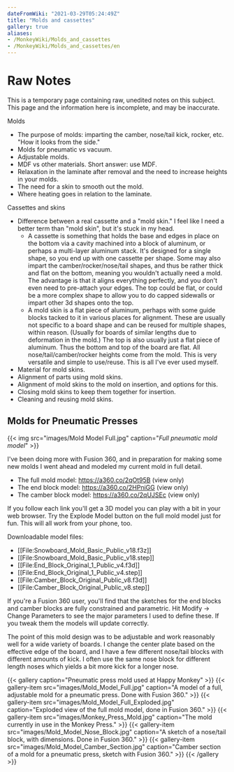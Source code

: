 ```yaml
---
dateFromWiki: "2021-03-29T05:24:49Z"
title: "Molds and cassettes"
gallery: true
aliases:
- /MonkeyWiki/Molds_and_cassettes
- /MonkeyWiki/Molds_and_cassettes/en
---
```

# Raw Notes
This is a temporary page containing raw, unedited notes on this subject. This page and the information here is incomplete, and may be inaccurate. 

Molds

- The purpose of molds: imparting the camber, nose/tail kick, rocker, etc. "How it looks from the side."
- Molds for pneumatic vs vacuum.
- Adjustable molds.
- MDF vs other materials. Short answer: use MDF.
- Relaxation in the laminate after removal and the need to increase heights in your molds.
- The need for a skin to smooth out the mold.
- Where heating goes in relation to the laminate.

Cassettes and skins

- Difference between a real cassette and a "mold skin." I feel like I need a better term than "mold skin", but it's stuck in my head.
  - A cassette is something that holds the base and edges in place on the bottom via a cavity machined into a block of aluminum, or perhaps a multi-layer aluminum stack. It's designed for a single shape, so you end up with one cassette per shape. Some may also impart the camber/rocker/nose/tail shapes, and thus be rather thick and flat on the bottom, meaning you wouldn't actually need a mold. The advantage is that it aligns everything perfectly, and you don't even need to pre-attach your edges. The top could be flat, or could be a more complex shape to allow you to do capped sidewalls or impart other 3d shapes onto the top.
  - A mold skin is a flat piece of aluminum, perhaps with some guide blocks tacked to it in various places for alignment. These are usually not specific to a board shape and can be reused for multiple shapes, within reason. (Usually for boards of similar lengths due to deformation in the mold.) The top is also usually just a flat piece of aluminum. Thus the bottom and top of the board are flat. All nose/tail/camber/rocker heights come from the mold. This is very versatile and simple to use/reuse. This is all I've ever used myself.
- Material for mold skins. 
- Alignment of parts using mold skins.
- Alignment of mold skins to the mold on insertion, and options for this.
- Closing mold skins to keep them together for insertion.
- Cleaning and reusing mold skins.


## Molds for Pneumatic Presses

{{< img src="images/Mold Model Full.jpg" caption="_Full pneumatic mold model_" >}}

I've been doing more with Fusion 360, and in preparation for making some new molds I went ahead and modeled my current mold in full detail.

- The full mold model: https://a360.co/2qOt95B (view only)
- The end block model: https://a360.co/2HPniGG (view only)
- The camber block model: https://a360.co/2qUJSEc (view only)

If you follow each link you'll get a 3D model you can play with a bit in your web browser. Try the Explode Model button on the full mold model just for fun. This will all work from your phone, too.

Downloadable model files:
- [[File:Snowboard_Mold_Basic_Public_v18.f3z]]
- [[File:Snowboard_Mold_Basic_Public_v18.step]]
- [[File:End_Block_Original_1_Public_v4.f3d]]
- [[File:End_Block_Original_1_Public_v4.step]]
- [[File:Camber_Block_Original_Public_v8.f3d]]
- [[File:Camber_Block_Original_Public_v8.step]]

If you're a Fusion 360 user, you'll find that the sketches for the end blocks and camber blocks are fully constrained and parametric. Hit Modify -> Change Parameters to see the major parameters I used to define these. If you tweak them the models will update correctly.

The point of this mold design was to be adjustable and work reasonably well for a wide variety of boards. I change the center plate based on the effective edge of the board, and I have a few different nose/tail blocks with different amounts of kick. I often use the same nose block for different length noses which yields a bit more kick for a longer nose.

{{< gallery  caption="Pneumatic press mold used at Happy Monkey" >}}
{{< gallery-item src="images/Mold_Model_Full.jpg" caption="A model of a full, adjustable mold for a pneumatic press. Done with Fusion 360." >}}
{{< gallery-item src="images/Mold_Model_Full_Exploded.jpg" caption="Exploded view of the full mold model, done in Fusion 360." >}}
{{< gallery-item src="images/Monkey_Press_Mold.jpg" caption="The mold currently in use in the Monkey Press." >}}
{{< gallery-item src="images/Mold_Model_Nose_Block.jpg" caption="A sketch of a nose/tail block, with dimensions. Done in Fusion 360." >}}
{{< gallery-item src="images/Mold_Model_Camber_Section.jpg" caption="Camber section of a mold for a pneumatic press, sketch with Fusion 360." >}}
{{< /gallery >}}





